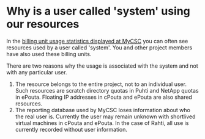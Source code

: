# Why is a user called 'system' using our resources

In the
[billing unit usage statistics displayed at MyCSC](../../accounts/how-to-view-billing-unit-usage.md)
you can often see resources used by a user called 'system'. You and other
project members have also used these billing units.

There are two reasons why the usage is associated with the system and not with
any particular user.

1. The resource belongs to the entire project, not to an individual user. Such
   resources are scratch directory quotas in Puhti and NetApp quotas in ePouta.
   Floating IP addresses in cPouta and ePouta are also shared resources.
2. The reporting database used by MyCSC loses information about who the real
   user is. Currently the user may remain unknown with shortlived virtual
   machines in cPouta and ePouta. In the case of Rahti, all use is currently
   recorded without user information.

